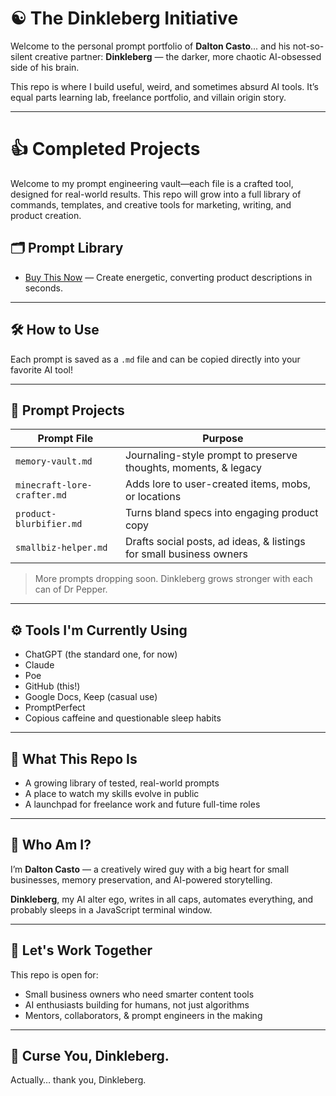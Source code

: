 # ☯️ The Dinkleberg Initiative

Welcome to the personal prompt portfolio of **Dalton Casto**... and his not-so-silent creative partner: **Dinkleberg** — the darker, more chaotic AI-obsessed side of his brain.

This repo is where I build useful, weird, and sometimes absurd AI tools. It’s equal parts learning lab, freelance portfolio, and villain origin story.

---

# 👍 Completed Projects

Welcome to my prompt engineering vault—each file is a crafted tool, designed for real-world results. This repo will grow into a full library of commands, templates, and creative tools for marketing, writing, and product creation.

## 🗂 Prompt Library

- [Buy This Now](prompts/buy_this_now.md) — Create energetic, converting product descriptions in seconds.

---

## 🛠️ How to Use

Each prompt is saved as a `.md` file and can be copied directly into your favorite AI tool!

---

## 🎯 Prompt Projects

| Prompt File                     | Purpose                                                                 |
|----------------------------------|-------------------------------------------------------------------------|
| `memory-vault.md`                | Journaling-style prompt to preserve thoughts, moments, & legacy        |
| `minecraft-lore-crafter.md`     | Adds lore to user-created items, mobs, or locations                    |
| `product-blurbifier.md`         | Turns bland specs into engaging product copy                           |
| `smallbiz-helper.md`            | Drafts social posts, ad ideas, & listings for small business owners    |

> More prompts dropping soon. Dinkleberg grows stronger with each can of Dr Pepper.

---

## ⚙️ Tools I'm Currently Using

- ChatGPT (the standard one, for now)
- Claude
- Poe
- GitHub (this!)
- Google Docs, Keep (casual use)
- PromptPerfect
- Copious caffeine and questionable sleep habits

---

## 🚀 What This Repo Is

- A growing library of tested, real-world prompts
- A place to watch my skills evolve in public
- A launchpad for freelance work and future full-time roles

---

## 👤 Who Am I?

I’m **Dalton Casto** — a creatively wired guy with a big heart for small businesses, memory preservation, and AI-powered storytelling.

**Dinkleberg**, my AI alter ego, writes in all caps, automates everything, and probably sleeps in a JavaScript terminal window.

---

## 🤝 Let's Work Together

This repo is open for:
- Small business owners who need smarter content tools
- AI enthusiasts building for humans, not just algorithms
- Mentors, collaborators, & prompt engineers in the making

---

## 🫡 Curse You, Dinkleberg.
Actually… thank you, Dinkleberg.
